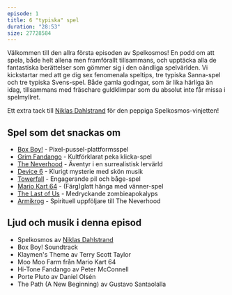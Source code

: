```yaml
---
episode: 1
title: 6 "typiska" spel
duration: "28:53"
size: 27728584
---
```


Välkommen till den allra första episoden av Spelkosmos! En podd om att spela, både helt allena men framförallt tillsammans, och upptäcka alla de fantastiska berättelser som gömmer sig i den oändliga spelvärlden. Vi kickstartar med att ge dig sex fenomenala speltips, tre typiska Sanna-spel och tre typiska Svens-spel. Både gamla godingar, som är lika härliga än idag, tillsammans med fräschare guldklimpar som du absolut inte får missa i spelmyllret.

Ett extra tack till [Niklas Dahlstrand][9] för den peppiga Spelkosmos-vinjetten!

## Spel som det snackas om

* [Box Boy!][1] - Pixel-pussel-plattformsspel
* [Grim Fandango][2] - Kultförklarat peka klicka-spel
* [The Neverhood][3] - Äventyr i en surrealistisk lervärld
* [Device 6][4] - Klurigt mysterie med skön musik
* [Towerfall][5] - Engagerande pil och båge-spel
* [Mario Kart 64][6] - (Färg)glatt hänga med vänner-spel
* [The Last of Us][7] - Medryckande zombieapokalyps
* [Armikrog][8] - Spirituell uppföljare till The Neverhood

## Ljud och musik i denna episod

* Spelkosmos av [Niklas Dahlstrand][9]
* Box Boy! Soundtrack
* Klaymen's Theme av Terry Scott Taylor
* Moo Moo Farm från Mario Kart 64
* Hi-Tone Fandango av Peter McConnell
* Porte Pluto av Daniel Olsén
* The Path (A New Beginning) av Gustavo Santaolalla

[1]: https://en.wikipedia.org/wiki/Box_Boy!
[2]: https://en.wikipedia.org/wiki/Grim_Fandango
[3]: https://en.wikipedia.org/wiki/The_Neverhood
[4]: https://en.wikipedia.org/wiki/Device_6
[5]: https://en.wikipedia.org/wiki/TowerFall
[6]: https://en.wikipedia.org/wiki/Mario_Kart_64
[7]: https://en.wikipedia.org/wiki/The_Last_of_Us
[8]: https://en.wikipedia.org/wiki/Armikrog
[9]: https://soundcloud.com/chetreo
